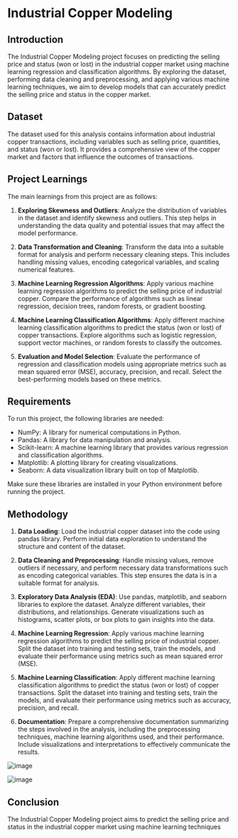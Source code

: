 # Industrial Copper Modeling


## Introduction
The Industrial Copper Modeling project focuses on predicting the selling price and status (won or lost) in the industrial copper market using machine learning regression and classification algorithms. By exploring the dataset, performing data cleaning and preprocessing, and applying various machine learning techniques, we aim to develop models that can accurately predict the selling price and status in the copper market.

## Dataset
The dataset used for this analysis contains information about industrial copper transactions, including variables such as selling price, quantities, and status (won or lost). It provides a comprehensive view of the copper market and factors that influence the outcomes of transactions.

## Project Learnings
The main learnings from this project are as follows:

1. **Exploring Skewness and Outliers**: Analyze the distribution of variables in the dataset and identify skewness and outliers. This step helps in understanding the data quality and potential issues that may affect the model performance.

2. **Data Transformation and Cleaning**: Transform the data into a suitable format for analysis and perform necessary cleaning steps. This includes handling missing values, encoding categorical variables, and scaling numerical features.

3. **Machine Learning Regression Algorithms**: Apply various machine learning regression algorithms to predict the selling price of industrial copper. Compare the performance of algorithms such as linear regression, decision trees, random forests, or gradient boosting.

4. **Machine Learning Classification Algorithms**: Apply different machine learning classification algorithms to predict the status (won or lost) of copper transactions. Explore algorithms such as logistic regression, support vector machines, or random forests to classify the outcomes.

5. **Evaluation and Model Selection**: Evaluate the performance of regression and classification models using appropriate metrics such as mean squared error (MSE), accuracy, precision, and recall. Select the best-performing models based on these metrics.

## Requirements
To run this project, the following libraries are needed:

- NumPy: A library for numerical computations in Python.
- Pandas: A library for data manipulation and analysis.
- Scikit-learn: A machine learning library that provides various regression and classification algorithms.
- Matplotlib: A plotting library for creating visualizations.
- Seaborn: A data visualization library built on top of Matplotlib.

Make sure these libraries are installed in your Python environment before running the project.

## Methodology

1. **Data Loading**: Load the industrial copper dataset into the code using pandas library. Perform initial data exploration to understand the structure and content of the dataset.

2. **Data Cleaning and Preprocessing**: Handle missing values, remove outliers if necessary, and perform necessary data transformations such as encoding categorical variables. This step ensures the data is in a suitable format for analysis.

3. **Exploratory Data Analysis (EDA)**: Use pandas, matplotlib, and seaborn libraries to explore the dataset. Analyze different variables, their distributions, and relationships. Generate visualizations such as histograms, scatter plots, or box plots to gain insights into the data.

4. **Machine Learning Regression**: Apply various machine learning regression algorithms to predict the selling price of industrial copper. Split the dataset into training and testing sets, train the models, and evaluate their performance using metrics such as mean squared error (MSE).

5. **Machine Learning Classification**: Apply different machine learning classification algorithms to predict the status (won or lost) of copper transactions. Split the dataset into training and testing sets, train the models, and evaluate their performance using metrics such as accuracy, precision, and recall.

6. **Documentation**: Prepare a comprehensive documentation summarizing the steps involved in the analysis, including the preprocessing techniques, machine learning algorithms used, and their performance. Include visualizations and interpretations to effectively communicate the results.

![image](https://github.com/Hariharan161297/Copper_modelling/assets/146412784/90e57554-e79a-4b99-b2e0-ead83d2fbd9c)

![image](https://github.com/Hariharan161297/Copper_modelling/assets/146412784/b58de0c7-1943-4d95-938a-549ed396694d)



## Conclusion
The Industrial Copper Modeling project aims to predict the selling price and status in the industrial copper market using machine learning techniques

